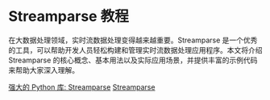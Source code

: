 # Streamparse 教程

<show-structure depth="3"/>

在大数据处理领域，实时流数据处理变得越来越重要。Streamparse 是一个优秀的工具，可以帮助开发人员轻松构建和管理实时流数据处理应用程序。本文将介绍 Streamparse 的核心概念、基本用法以及实际应用场景，并提供丰富的示例代码来帮助大家深入理解。


<seealso>
<category ref="ref_docs">
    <a href="https://mp.weixin.qq.com/s/nbGmYhmnTngXKLAsu1bkNA">强大的 Python 库: Streamparse</a>
</category>
<category ref="ref_github">
    <a href="https://github.com/Parsely/streamparse">Streamparse</a>
</category>
<category ref="ref_issues">
</category>
<category ref="ref_hf">
</category>
<category ref="ref_ms">
</category>
</seealso>